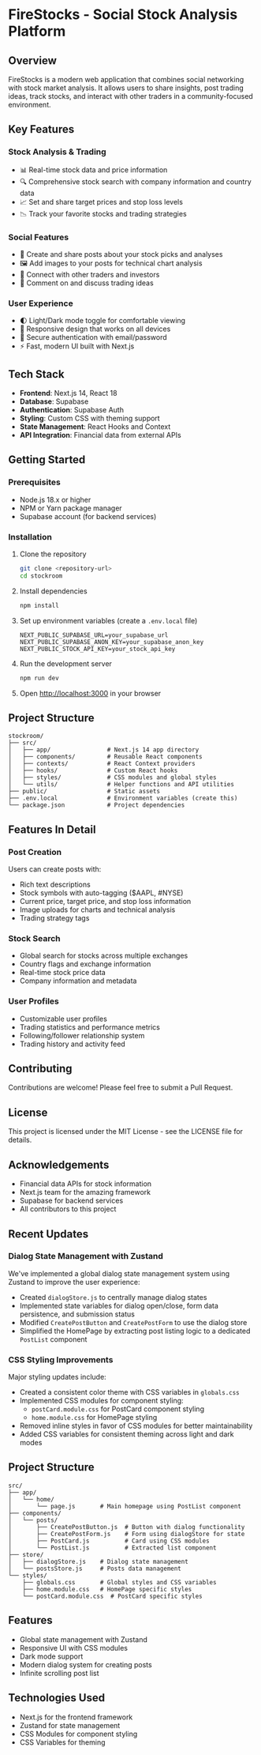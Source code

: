 # FireStocks - Social Stock Analysis Platform

## Overview
FireStocks is a modern web application that combines social networking with stock market analysis. It allows users to share insights, post trading ideas, track stocks, and interact with other traders in a community-focused environment.

## Key Features

### Stock Analysis & Trading
- 📊 Real-time stock data and price information
- 🔍 Comprehensive stock search with company information and country data
- 📈 Set and share target prices and stop loss levels
- 📉 Track your favorite stocks and trading strategies

### Social Features
- 📝 Create and share posts about your stock picks and analyses
- 🖼️ Add images to your posts for technical chart analysis
- 👥 Connect with other traders and investors
- 💬 Comment on and discuss trading ideas

### User Experience
- 🌓 Light/Dark mode toggle for comfortable viewing
- 📱 Responsive design that works on all devices
- 🔐 Secure authentication with email/password
- ⚡ Fast, modern UI built with Next.js

## Tech Stack
- **Frontend**: Next.js 14, React 18
- **Database**: Supabase
- **Authentication**: Supabase Auth
- **Styling**: Custom CSS with theming support
- **State Management**: React Hooks and Context
- **API Integration**: Financial data from external APIs

## Getting Started

### Prerequisites
- Node.js 18.x or higher
- NPM or Yarn package manager
- Supabase account (for backend services)

### Installation
1. Clone the repository
   ```bash
   git clone <repository-url>
   cd stockroom
   ```

2. Install dependencies
   ```bash
   npm install
   ```

3. Set up environment variables (create a `.env.local` file)
   ```
   NEXT_PUBLIC_SUPABASE_URL=your_supabase_url
   NEXT_PUBLIC_SUPABASE_ANON_KEY=your_supabase_anon_key
   NEXT_PUBLIC_STOCK_API_KEY=your_stock_api_key
   ```

4. Run the development server
   ```bash
   npm run dev
   ```

5. Open [http://localhost:3000](http://localhost:3000) in your browser

## Project Structure
```
stockroom/
├── src/
│   ├── app/                # Next.js 14 app directory
│   ├── components/         # Reusable React components
│   ├── contexts/           # React Context providers
│   ├── hooks/              # Custom React hooks
│   ├── styles/             # CSS modules and global styles
│   └── utils/              # Helper functions and API utilities
├── public/                 # Static assets
├── .env.local              # Environment variables (create this)
└── package.json            # Project dependencies
```

## Features In Detail

### Post Creation
Users can create posts with:
- Rich text descriptions
- Stock symbols with auto-tagging ($AAPL, #NYSE)
- Current price, target price, and stop loss information
- Image uploads for charts and technical analysis
- Trading strategy tags

### Stock Search
- Global search for stocks across multiple exchanges
- Country flags and exchange information
- Real-time stock price data
- Company information and metadata

### User Profiles
- Customizable user profiles
- Trading statistics and performance metrics
- Following/follower relationship system
- Trading history and activity feed

## Contributing
Contributions are welcome! Please feel free to submit a Pull Request.

## License
This project is licensed under the MIT License - see the LICENSE file for details.

## Acknowledgements
- Financial data APIs for stock information
- Next.js team for the amazing framework
- Supabase for backend services
- All contributors to this project

## Recent Updates

### Dialog State Management with Zustand

We've implemented a global dialog state management system using Zustand to improve the user experience:

- Created `dialogStore.js` to centrally manage dialog states
- Implemented state variables for dialog open/close, form data persistence, and submission status
- Modified `CreatePostButton` and `CreatePostForm` to use the dialog store
- Simplified the HomePage by extracting post listing logic to a dedicated `PostList` component

### CSS Styling Improvements

Major styling updates include:

- Created a consistent color theme with CSS variables in `globals.css`
- Implemented CSS modules for component styling:
  - `postCard.module.css` for PostCard component styling
  - `home.module.css` for HomePage styling
- Removed inline styles in favor of CSS modules for better maintainability
- Added CSS variables for consistent theming across light and dark modes

## Project Structure

```
src/
├── app/
│   └── home/
│       └── page.js       # Main homepage using PostList component
├── components/
│   └── posts/
│       ├── CreatePostButton.js  # Button with dialog functionality
│       ├── CreatePostForm.js    # Form using dialogStore for state
│       ├── PostCard.js          # Card using CSS modules
│       └── PostList.js          # Extracted list component
├── store/
│   ├── dialogStore.js    # Dialog state management
│   └── postsStore.js     # Posts data management
└── styles/
    ├── globals.css       # Global styles and CSS variables
    ├── home.module.css   # HomePage specific styles
    └── postCard.module.css  # PostCard specific styles
```

## Features

- Global state management with Zustand
- Responsive UI with CSS modules
- Dark mode support
- Modern dialog system for creating posts
- Infinite scrolling post list

## Technologies Used

- Next.js for the frontend framework
- Zustand for state management
- CSS Modules for component styling
- CSS Variables for theming

